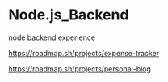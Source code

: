 # Node.js_Backend
node backend experience

https://roadmap.sh/projects/expense-tracker

https://roadmap.sh/projects/personal-blog
